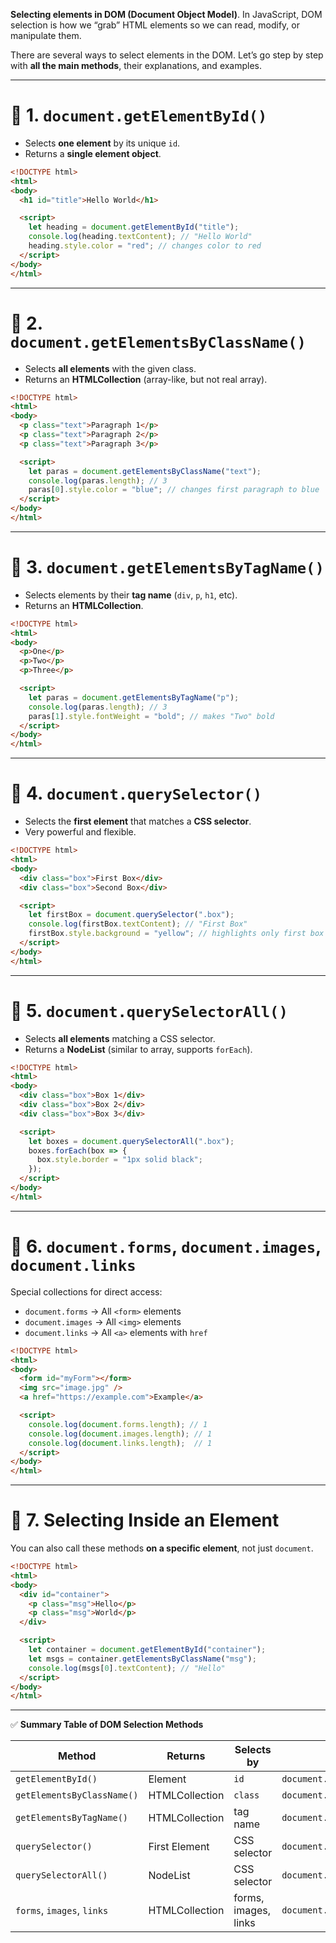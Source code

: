 **Selecting elements in DOM (Document Object Model)**.
In JavaScript, DOM selection is how we “grab” HTML elements so we can read, modify, or manipulate them.

There are several ways to select elements in the DOM. Let’s go step by step with **all the main methods**, their explanations, and examples.

---

# 🔹 1. `document.getElementById()`

* Selects **one element** by its unique `id`.
* Returns a **single element object**.

```html
<!DOCTYPE html>
<html>
<body>
  <h1 id="title">Hello World</h1>

  <script>
    let heading = document.getElementById("title");
    console.log(heading.textContent); // "Hello World"
    heading.style.color = "red"; // changes color to red
  </script>
</body>
</html>
```

---

# 🔹 2. `document.getElementsByClassName()`

* Selects **all elements** with the given class.
* Returns an **HTMLCollection** (array-like, but not real array).

```html
<!DOCTYPE html>
<html>
<body>
  <p class="text">Paragraph 1</p>
  <p class="text">Paragraph 2</p>
  <p class="text">Paragraph 3</p>

  <script>
    let paras = document.getElementsByClassName("text");
    console.log(paras.length); // 3
    paras[0].style.color = "blue"; // changes first paragraph to blue
  </script>
</body>
</html>
```

---

# 🔹 3. `document.getElementsByTagName()`

* Selects elements by their **tag name** (`div`, `p`, `h1`, etc).
* Returns an **HTMLCollection**.

```html
<!DOCTYPE html>
<html>
<body>
  <p>One</p>
  <p>Two</p>
  <p>Three</p>

  <script>
    let paras = document.getElementsByTagName("p");
    console.log(paras.length); // 3
    paras[1].style.fontWeight = "bold"; // makes "Two" bold
  </script>
</body>
</html>
```

---

# 🔹 4. `document.querySelector()`

* Selects the **first element** that matches a **CSS selector**.
* Very powerful and flexible.

```html
<!DOCTYPE html>
<html>
<body>
  <div class="box">First Box</div>
  <div class="box">Second Box</div>

  <script>
    let firstBox = document.querySelector(".box"); 
    console.log(firstBox.textContent); // "First Box"
    firstBox.style.background = "yellow"; // highlights only first box
  </script>
</body>
</html>
```

---

# 🔹 5. `document.querySelectorAll()`

* Selects **all elements** matching a CSS selector.
* Returns a **NodeList** (similar to array, supports `forEach`).

```html
<!DOCTYPE html>
<html>
<body>
  <div class="box">Box 1</div>
  <div class="box">Box 2</div>
  <div class="box">Box 3</div>

  <script>
    let boxes = document.querySelectorAll(".box");
    boxes.forEach(box => {
      box.style.border = "1px solid black";
    });
  </script>
</body>
</html>
```

---

# 🔹 6. `document.forms`, `document.images`, `document.links`

Special collections for direct access:

* `document.forms` → All `<form>` elements
* `document.images` → All `<img>` elements
* `document.links` → All `<a>` elements with `href`

```html
<!DOCTYPE html>
<html>
<body>
  <form id="myForm"></form>
  <img src="image.jpg" />
  <a href="https://example.com">Example</a>

  <script>
    console.log(document.forms.length); // 1
    console.log(document.images.length); // 1
    console.log(document.links.length);  // 1
  </script>
</body>
</html>
```

---

# 🔹 7. Selecting **Inside an Element**

You can also call these methods **on a specific element**, not just `document`.

```html
<!DOCTYPE html>
<html>
<body>
  <div id="container">
    <p class="msg">Hello</p>
    <p class="msg">World</p>
  </div>

  <script>
    let container = document.getElementById("container");
    let msgs = container.getElementsByClassName("msg");
    console.log(msgs[0].textContent); // "Hello"
  </script>
</body>
</html>
```

---

✅ **Summary Table of DOM Selection Methods**

| Method                     | Returns        | Selects by           | Example                                |
| -------------------------- | -------------- | -------------------- | -------------------------------------- |
| `getElementById()`         | Element        | `id`                 | `document.getElementById("myId")`      |
| `getElementsByClassName()` | HTMLCollection | `class`              | `document.getElementsByClassName("c")` |
| `getElementsByTagName()`   | HTMLCollection | tag name             | `document.getElementsByTagName("p")`   |
| `querySelector()`          | First Element  | CSS selector         | `document.querySelector(".box")`       |
| `querySelectorAll()`       | NodeList       | CSS selector         | `document.querySelectorAll("p.box")`   |
| `forms`, `images`, `links` | HTMLCollection | forms, images, links | `document.forms`                       |